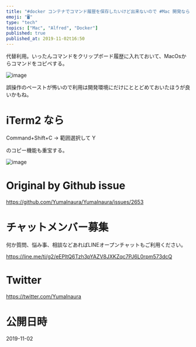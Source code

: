 ```yaml
---
title: "#docker コンテナでコマンド履歴を保存したいけど出来ないので #Mac 開発なら #Alfred のクリップボード拡張はいかが？"
emoji: "🖥"
type: "tech"
topics: ["Mac", "Alfred", "Docker"]
published: true
published_at: 2019-11-02t16:50
---
```


代替利用。いったんコマンドをクリップボード履歴に入れておいて、MacOsからコマンドをコピペする。

![image](https://user-images.githubusercontent.com/13635059/68066014-d9958800-fd74-11e9-89cf-7a215a870860.png)

誤操作のペーストが怖いので利用は開発環境にだけにととどめておいたほうが良いかもね。

# iTerm2 なら

Command+Shift+C -> 範囲選択して Y 

のコピー機能も重宝する。

![image](https://user-images.githubusercontent.com/13635059/68066034-0ea1da80-fd75-11e9-9241-88510baae745.png)


# Original by Github issue

https://github.com/YumaInaura/YumaInaura/issues/2653








<!-- Update From Qiita API -->

# チャットメンバー募集


何か質問、悩み事、相談などあればLINEオープンチャットもご利用ください。

https://line.me/ti/g2/eEPltQ6Tzh3pYAZV8JXKZqc7PJ6L0rpm573dcQ





# Twitter


https://twitter.com/YumaInaura


<!-- Update From Qiita API -->



# 公開日時

2019-11-02
